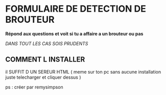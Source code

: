 <h1>FORMULAIRE DE DETECTION DE BROUTEUR </h1>

<b>Répond aux questions et voit si tu a affaire a un brouteur ou pas </b>

<i>DANS TOUT LES CAS SOIS PRUDENTS  </i>


<H2> COMMENT L INSTALLER </h2>
il SUFFIT D UN SEREUR HTML ( meme sur ton pc sans aucune installation juste telecharger et cliquer dessus ) 

ps : créer par remysimpson
